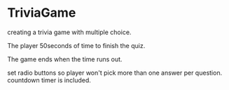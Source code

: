 # TriviaGame

creating a trivia game with multiple choice.

The player 50seconds of time to finish the quiz. 


The game ends when the time runs out.


set radio buttons so player won't pick more than one answer per question.
countdown timer is included.
